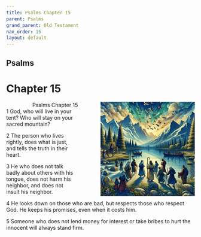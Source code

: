 ```yaml
---
title: Psalms Chapter 15
parent: Psalms
grand_parent: Old Testament
nav_order: 15
layout: default
---
```


## Psalms

# Chapter 15

<div style="clear: both; text-align: right;">
    <img src="/assets/Image/Psalms/500/15.jpg" alt="Psalms Chapter 15" class="chapter-image" style="max-width: 50%; height: auto; float: right; margin: 0 0 10px 10px; padding-left: 10%;">
    <figcaption style="font-size: 14px;">Psalms Chapter 15</figcaption>
</div>
1 God, who will live in your tent? Who will stay on your sacred mountain?

2 The person who lives rightly, does what is just, and tells the truth in their heart.

3 He who does not talk badly about others with his tongue, does not harm his neighbor, and does not insult his neighbor.

4 He looks down on those who are bad, but respects those who respect God. He keeps his promises, even when it costs him.

5 Someone who does not lend money for interest or take bribes to hurt the innocent will always stand firm.


